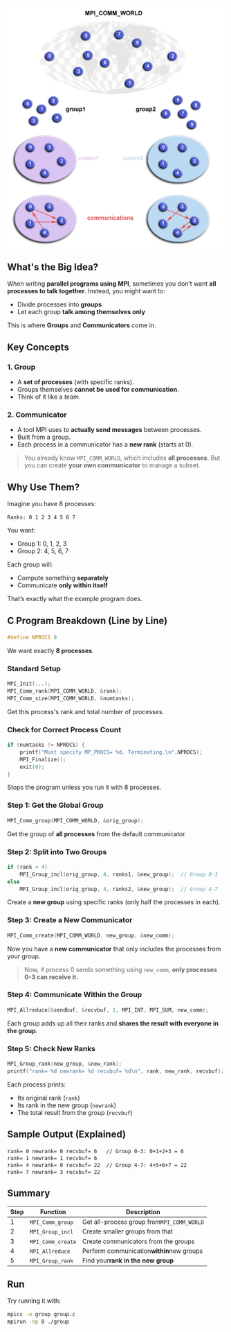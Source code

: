 ![1747722477276](images/README/1747722477276.png)

## What's the Big Idea?

When writing **parallel programs using MPI**, sometimes you don’t want **all processes to talk together**. Instead, you might want to:

* Divide processes into **groups**
* Let each group **talk among themselves only**

This is where **Groups** and **Communicators** come in.

## Key Concepts

### 1. **Group**

* A **set of processes** (with specific ranks).
* Groups themselves **cannot be used for communication**.
* Think of it like a *team*.

### 2. **Communicator**

* A tool MPI uses to **actually send messages** between processes.
* Built from a group.
* Each process in a communicator has a **new rank** (starts at 0).

> You already know `MPI_COMM_WORLD`, which includes **all processes**.
> But you can create **your own communicator** to manage a subset.

## Why Use Them?

Imagine you have 8 processes:

```
Ranks: 0 1 2 3 4 5 6 7
```

You want:

* Group 1: 0, 1, 2, 3
* Group 2: 4, 5, 6, 7

Each group will:

* Compute something **separately**
* Communicate **only within itself**

That’s exactly what the example program does.

## C Program Breakdown (Line by Line)

```c
#define NPROCS 8
```

We want exactly **8 processes**.

### Standard Setup

```c
MPI_Init(...);
MPI_Comm_rank(MPI_COMM_WORLD, &rank);
MPI_Comm_size(MPI_COMM_WORLD, &numtasks);
```

Get this process's rank and total number of processes.

### Check for Correct Process Count

```c
if (numtasks != NPROCS) {
    printf("Must specify MP_PROCS= %d. Terminating.\n",NPROCS);
    MPI_Finalize();
    exit(0);
}
```

Stops the program unless you run it with 8 processes.

### Step 1: Get the Global Group

```c
MPI_Comm_group(MPI_COMM_WORLD, &orig_group);
```

Get the group of **all processes** from the default communicator.

### Step 2: Split into Two Groups

```c
if (rank < 4)
    MPI_Group_incl(orig_group, 4, ranks1, &new_group);  // Group 0-3
else
    MPI_Group_incl(orig_group, 4, ranks2, &new_group);  // Group 4-7
```

Create a **new group** using specific ranks (only half the processes in each).

### Step 3: Create a New Communicator

```c
MPI_Comm_create(MPI_COMM_WORLD, new_group, &new_comm);
```

Now you have a **new communicator** that only includes the processes from your group.

> Now, if process 0 sends something using `new_comm`, **only processes 0-3 can receive it.**

### Step 4: Communicate Within the Group

```c
MPI_Allreduce(&sendbuf, &recvbuf, 1, MPI_INT, MPI_SUM, new_comm);
```

Each group adds up all their ranks and **shares the result with everyone in the group**.

### Step 5: Check New Ranks

```c
MPI_Group_rank(new_group, &new_rank);
printf("rank= %d newrank= %d recvbuf= %d\n", rank, new_rank, recvbuf);
```

Each process prints:

* Its original rank (`rank`)
* Its rank in the new group (`newrank`)
* The total result from the group (`recvbuf`)

## Sample Output (Explained)

```
rank= 0 newrank= 0 recvbuf= 6   // Group 0-3: 0+1+2+3 = 6
rank= 1 newrank= 1 recvbuf= 6
rank= 4 newrank= 0 recvbuf= 22  // Group 4-7: 4+5+6+7 = 22
rank= 7 newrank= 3 recvbuf= 22
```

## Summary


| Step | Function          | Description                                |
| ---- | ----------------- | ------------------------------------------ |
| 1    | `MPI_Comm_group`  | Get all-process group from`MPI_COMM_WORLD` |
| 2    | `MPI_Group_incl`  | Create smaller groups from that            |
| 3    | `MPI_Comm_create` | Create communicators from the groups       |
| 4    | `MPI_Allreduce`   | Perform communication**within**new groups  |
| 5    | `MPI_Group_rank`  | Find your**rank in the new group**         |

## Run

Try running it with:

```bash
mpicc -o group group.c
mpirun -np 8 ./group
```

